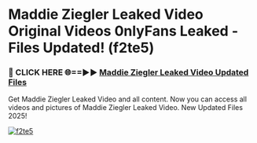 # Maddie Ziegler Leaked Video Original Videos 0nlyFans Leaked - Files Updated! (f2te5)

<h3>🔴 CLICK HERE 🌐==►► <a href="https://tinyurl.com/ms9xzufz" rel="nofollow">Maddie Ziegler Leaked Video Updated Files</a></h3>

Get Maddie Ziegler Leaked Video and all content. Now you can access all videos and pictures of Maddie Ziegler Leaked Video. New Updated Files 2025!

[![f2te5](https://i.imgur.com/ppqm5kG.gif)](https://tinyurl.com/ms9xzufz)
